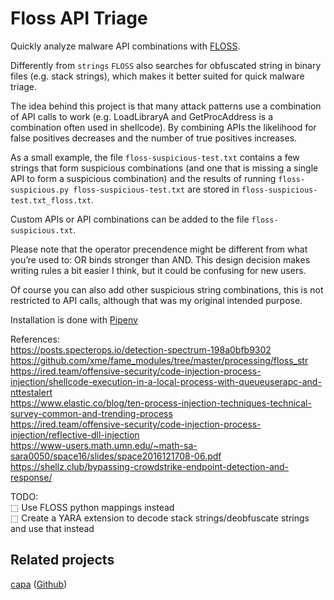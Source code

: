 # Floss API Triage

Quickly analyze malware API combinations with 
[FLOSS](https://github.com/fireeye/flare-floss).

Differently from `strings` `FLOSS` also searches for obfuscated string in
binary files (e.g. stack strings), which makes it better suited for quick
malware triage.

The idea behind this project is that many attack patterns use a combination of
API calls to work (e.g. LoadLibraryA and GetProcAddress is a combination often
used in shellcode).  By combining APIs the likelihood for false positives
decreases and the number of true positives increases.

As a small example, the file `floss-suspicious-test.txt` contains a few strings
that form suspicious combinations (and one that is missing a single API to form
a suspicious combination) and the results of running
`floss-suspicious.py floss-suspicious-test.txt` are stored in 
`floss-suspicious-test.txt_floss.txt`.

Custom APIs or API combinations can be added to the file `floss-suspicious.txt`.

Please note that the operator precendence might be different from what you’re
used to: OR binds stronger than AND.  This design decision makes writing rules
a bit easier I think, but it could be confusing for new users.

Of course you can also add other suspicious string combinations, this is not
restricted to API calls, although that was my original intended purpose.

Installation is done with [Pipenv](https://pipenv.pypa.io/en/latest/)

References:  
https://posts.specterops.io/detection-spectrum-198a0bfb9302  
https://github.com/xme/fame_modules/tree/master/processing/floss_str  
https://ired.team/offensive-security/code-injection-process-injection/shellcode-execution-in-a-local-process-with-queueuserapc-and-nttestalert  
https://www.elastic.co/blog/ten-process-injection-techniques-technical-survey-common-and-trending-process  
https://ired.team/offensive-security/code-injection-process-injection/reflective-dll-injection  
https://www-users.math.umn.edu/~math-sa-sara0050/space16/slides/space2016121708-06.pdf
https://shellz.club/bypassing-crowdstrike-endpoint-detection-and-response/

TODO:  
⬚ Use FLOSS python mappings instead  
⬚ Create a YARA extension to decode stack strings/deobfuscate strings and use that instead

## Related projects
[capa](https://www.fireeye.com/blog/threat-research/2020/07/capa-automatically-identify-malware-capabilities.html) ([Github](https://github.com/fireeye/capa/))
